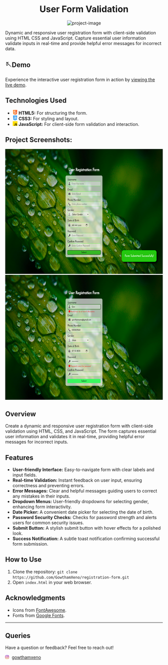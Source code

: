 <h1 align="center" id="title">User Form Validation</h1>

<p align="center"><img src="https://socialify.git.ci/GowthamXeno/Form-Validation-Project/image?font=Rokkitt&amp;logo=https%3A%2F%2Fvisualpharm.com%2Fassets%2F169%2FUser%2520Menu%2520Male-595b40b85ba036ed117dc950.svg&amp;name=1&amp;owner=1&amp;pattern=Plus&amp;theme=Light" alt="project-image"></p>

<p id="description">Dynamic and responsive user registration form with client-side validation using HTML CSS and JavaScript. Capture essential user information validate inputs in real-time and provide helpful error messages for incorrect data.</p>

## 🪡Demo
Experience the interactive user registration form in action by [viewing the live demo](https://github.com/GowthamXeno/Form-Validation-Project).


## Technologies Used

- <img src="https://raw.githubusercontent.com/GowthamXeno/Form-Validation-Project/main/html.png" alt="html" width="15" height="15" align="bottom"> **HTML5:** For structuring the form.
- <img src="css-3.png" alt="css" width="15" height="15" align="bottom"> **CSS3:** For styling and layout.
- <img src="js.png" alt="javascript" width="15" height="15" align="bottom"> **JavaScript:** For client-side form validation and interaction.




<h2>Project Screenshots:</h2>


<img src="Submit.png" alt="project-screenshot" width="700" height="400/">

<img src="sserror.png" alt="project-screenshot" width="700" height="400/">

## Overview

Create a dynamic and responsive user registration form with client-side validation using HTML, CSS, and JavaScript. The form captures essential user information and validates it in real-time, providing helpful error messages for incorrect inputs.

## Features

- **User-friendly Interface:** Easy-to-navigate form with clear labels and input fields.
- **Real-time Validation:** Instant feedback on user input, ensuring correctness and preventing errors.
- **Error Messages:** Clear and helpful messages guiding users to correct any mistakes in their inputs.
- **Dropdown Menus:** User-friendly dropdowns for selecting gender, enhancing form interactivity.
- **Date Picker:** A convenient date picker for selecting the date of birth.
- **Password Security Checks:** Checks for password strength and alerts users for common security issues.
- **Submit Button:** A stylish submit button with hover effects for a polished look.
- **Success Notification:** A subtle toast notification confirming successful form submission.

## How to Use

1. Clone the repository: `git clone https://github.com/GowthamXeno/registration-form.git`
2. Open `index.html` in your web browser.


## Acknowledgments

- Icons from [FontAwesome](https://fontawesome.com/).
- Fonts from [Google Fonts](https://fonts.google.com/).

---


## Queries

Have a question or feedback? Feel free to reach out!

<!-- Instagram Image and Link on the Same Line -->
<img src="instagram.png" alt="Your Instagram Image" height="12" style="margin-top:; margin-right: 5px;">
<a href="https://www.instagram.com/gowthamxeno/" target="_blank">gowthamxeno</a>

